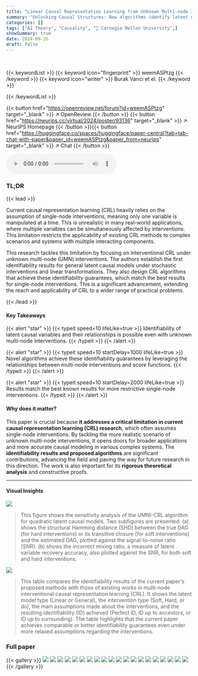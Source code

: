 ```yaml
---
title: "Linear Causal Representation Learning from Unknown Multi-node Interventions"
summary: "Unlocking Causal Structures: New algorithms identify latent causal relationships from interventions, even when multiple variables are affected simultaneously."
categories: []
tags: ["AI Theory", "Causality", "🏢 Carnegie Mellon University",]
showSummary: true
date: 2024-09-26
draft: false
---
```


<br>

{{< keywordList >}}
{{< keyword icon="fingerprint" >}} weemASPtzg {{< /keyword >}}
{{< keyword icon="writer" >}} Burak Varıcı et el. {{< /keyword >}}
 
{{< /keywordList >}}

{{< button href="https://openreview.net/forum?id=weemASPtzg" target="_blank" >}}
↗ OpenReview
{{< /button >}}
{{< button href="https://neurips.cc/virtual/2024/poster/93136" target="_blank" >}}
↗ NeurIPS Homepage
{{< /button >}}{{< button href="https://huggingface.co/spaces/huggingface/paper-central?tab=tab-chat-with-paper&paper_id=weemASPtzg&paper_from=neurips" target="_blank" >}}
↗ Chat
{{< /button >}}



<audio controls>
    <source src="https://ai-paper-reviewer.com/weemASPtzg/podcast.wav" type="audio/wav">
    Your browser does not support the audio element.
</audio>


### TL;DR


{{< lead >}}

Current causal representation learning (CRL) heavily relies on the assumption of single-node interventions, meaning only one variable is manipulated at a time. This is unrealistic in many real-world applications, where multiple variables can be simultaneously affected by interventions.  This limitation restricts the applicability of existing CRL methods to complex scenarios and systems with multiple interacting components. 

This research tackles this limitation by focusing on interventional CRL under unknown multi-node (UMN) interventions.  The authors establish the first identifiability results for general latent causal models under stochastic interventions and linear transformations.  They also design CRL algorithms that achieve these identifiability guarantees, which match the best results for single-node interventions. This is a significant advancement, extending the reach and applicability of CRL to a wider range of practical problems.

{{< /lead >}}


#### Key Takeaways

{{< alert "star" >}}
{{< typeit speed=10 lifeLike=true >}} Identifiability of latent causal variables and their relationships is possible even with unknown multi-node interventions. {{< /typeit >}}
{{< /alert >}}

{{< alert "star" >}}
{{< typeit speed=10 startDelay=1000 lifeLike=true >}} Novel algorithms achieve these identifiability guarantees by leveraging the relationships between multi-node interventions and score functions. {{< /typeit >}}
{{< /alert >}}

{{< alert "star" >}}
{{< typeit speed=10 startDelay=2000 lifeLike=true >}} Results match the best known results for more restrictive single-node interventions. {{< /typeit >}}
{{< /alert >}}

#### Why does it matter?
This paper is crucial because **it addresses a critical limitation in current causal representation learning (CRL) research**, which often assumes single-node interventions. By tackling the more realistic scenario of unknown multi-node interventions, it opens doors for broader applications and more accurate causal modeling in various complex systems.  The **identifiability results and proposed algorithms** are significant contributions, advancing the field and paving the way for future research in this direction.  The work is also important for its **rigorous theoretical analysis** and constructive proofs.

------
#### Visual Insights



![](https://ai-paper-reviewer.com/weemASPtzg/figures_26_1.jpg)

> This figure shows the sensitivity analysis of the UMNI-CRL algorithm for quadratic latent causal models.  Two subfigures are presented: (a) shows the structural Hamming distance (SHD) between the true DAG (for hard interventions) or its transitive closure (for soft interventions) and the estimated DAG, plotted against the signal-to-noise ratio (SNR).  (b) shows the incorrect mixing ratio, a measure of latent variable recovery accuracy, also plotted against the SNR, for both soft and hard interventions.





![](https://ai-paper-reviewer.com/weemASPtzg/tables_2_1.jpg)

> This table compares the identifiability results of the current paper's proposed methods with those of existing works in multi-node interventional causal representation learning (CRL).  It shows the latent model type (Linear or General), the intervention type (Soft, Hard, or do), the main assumptions made about the interventions, and the resulting identifiability (ID) achieved (Perfect ID, ID up to ancestors, or ID up to surrounding).  The table highlights that the current paper achieves comparable or better identifiability guarantees even under more relaxed assumptions regarding the interventions.





### Full paper

{{< gallery >}}
<img src="https://ai-paper-reviewer.com/weemASPtzg/1.png" class="grid-w50 md:grid-w33 xl:grid-w25" />
<img src="https://ai-paper-reviewer.com/weemASPtzg/2.png" class="grid-w50 md:grid-w33 xl:grid-w25" />
<img src="https://ai-paper-reviewer.com/weemASPtzg/3.png" class="grid-w50 md:grid-w33 xl:grid-w25" />
<img src="https://ai-paper-reviewer.com/weemASPtzg/4.png" class="grid-w50 md:grid-w33 xl:grid-w25" />
<img src="https://ai-paper-reviewer.com/weemASPtzg/5.png" class="grid-w50 md:grid-w33 xl:grid-w25" />
<img src="https://ai-paper-reviewer.com/weemASPtzg/6.png" class="grid-w50 md:grid-w33 xl:grid-w25" />
<img src="https://ai-paper-reviewer.com/weemASPtzg/7.png" class="grid-w50 md:grid-w33 xl:grid-w25" />
<img src="https://ai-paper-reviewer.com/weemASPtzg/8.png" class="grid-w50 md:grid-w33 xl:grid-w25" />
<img src="https://ai-paper-reviewer.com/weemASPtzg/9.png" class="grid-w50 md:grid-w33 xl:grid-w25" />
<img src="https://ai-paper-reviewer.com/weemASPtzg/10.png" class="grid-w50 md:grid-w33 xl:grid-w25" />
<img src="https://ai-paper-reviewer.com/weemASPtzg/11.png" class="grid-w50 md:grid-w33 xl:grid-w25" />
<img src="https://ai-paper-reviewer.com/weemASPtzg/12.png" class="grid-w50 md:grid-w33 xl:grid-w25" />
<img src="https://ai-paper-reviewer.com/weemASPtzg/13.png" class="grid-w50 md:grid-w33 xl:grid-w25" />
<img src="https://ai-paper-reviewer.com/weemASPtzg/14.png" class="grid-w50 md:grid-w33 xl:grid-w25" />
<img src="https://ai-paper-reviewer.com/weemASPtzg/15.png" class="grid-w50 md:grid-w33 xl:grid-w25" />
<img src="https://ai-paper-reviewer.com/weemASPtzg/16.png" class="grid-w50 md:grid-w33 xl:grid-w25" />
<img src="https://ai-paper-reviewer.com/weemASPtzg/17.png" class="grid-w50 md:grid-w33 xl:grid-w25" />
<img src="https://ai-paper-reviewer.com/weemASPtzg/18.png" class="grid-w50 md:grid-w33 xl:grid-w25" />
<img src="https://ai-paper-reviewer.com/weemASPtzg/19.png" class="grid-w50 md:grid-w33 xl:grid-w25" />
<img src="https://ai-paper-reviewer.com/weemASPtzg/20.png" class="grid-w50 md:grid-w33 xl:grid-w25" />
{{< /gallery >}}
